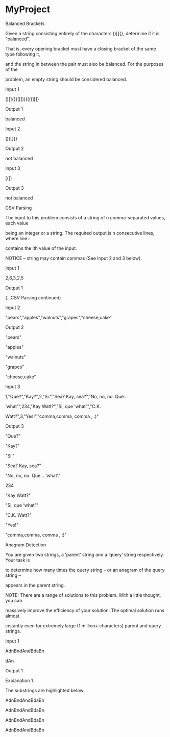 # MyProject
Balanced	Brackets

Given a string consisting entirely of the characters ()[]{}, determine if it is "balanced". 

That is, every opening bracket must have a closing bracket of the same type following it, 

and the string in between the pair must also be balanced. For the purposes of the 

problem, an empty string should be considered balanced.

Input 1

()[]{}(([])){[()][]}

Output 1

balanced

Input 2

())[]{}

Output 2

not balanced

Input 3

[(])

Output 3

not balanced

CSV	Parsing

The input to this problem consists of a string of n comma-separated values, each value 

being an integer or a string. The required output is n consecutive lines, where line i

contains the ith value of the input.

NOTICE – string may contain commas (See Input 2 and 3 below).

Input 1

2,6,3,2,5

Output 1

(...CSV Parsing continued)

Input 2

"pears","apples","walnuts","grapes","cheese,cake"

Output 2

"pears"

"apples"

"walnuts"

"grapes"

"cheese,cake"

Input 3

1,"Que?","Kay?",2,"Si.","Sea? Kay, sea?","No, no, no. Que... 

‘what’.",234,"Kay Watt?","Si, que ‘what’.","C.K. 

Watt?",3,"Yes!","comma,comma, comma , :)"

Output 3

"Que?"

"Kay?"

"Si."

"Sea? Kay, sea?"

"No, no, no. Que... ‘what’."

234

"Kay Watt?"

"Si, que ‘what’."

"C.K. Watt?"

"Yes!"

"comma,comma, comma , :)"

Anagram Detection

You are given two strings, a ‘parent’ string and a ‘query’ string respectively. Your task is 

to determine how many times the query string – or an anagram of the query string –

appears in the parent string.

NOTE: There are a range of solutions to this problem. With a little thought, you can 

massively improve the efficiency of your solution. The optimal solution runs almost 

instantly even for extremely large (1 million+ characters) parent and query strings.

Input 1

AdnBndAndBdaBn

dAn

Output 1

Explanation 1

The substrings are highlighted below.

AdnBndAndBdaBn

AdnBndAndBdaBn

AdnBndAndBdaBn

AdnBndAndBdaBn
